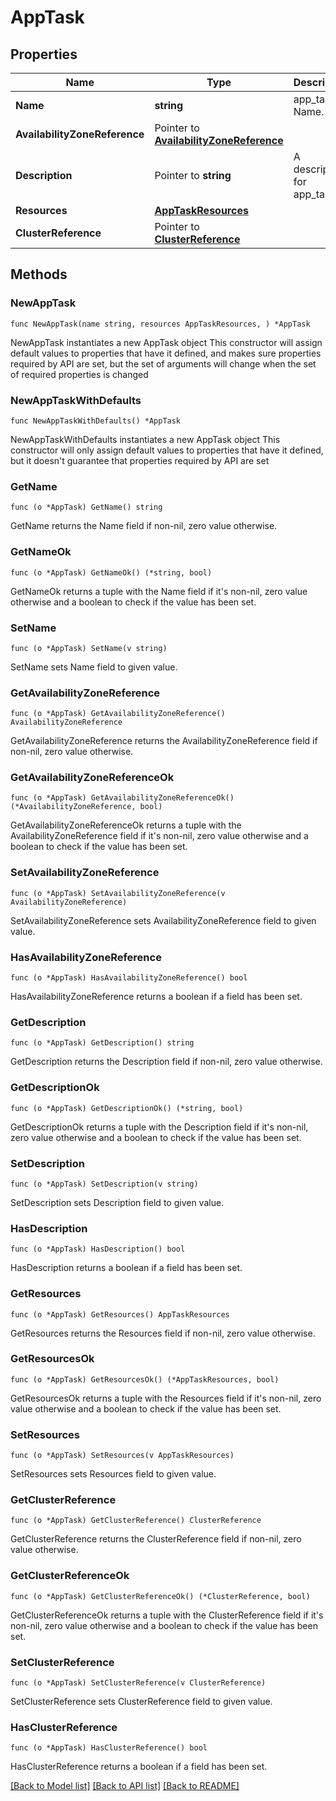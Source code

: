 # AppTask

## Properties

Name | Type | Description | Notes
------------ | ------------- | ------------- | -------------
**Name** | **string** | app_task Name. | 
**AvailabilityZoneReference** | Pointer to [**AvailabilityZoneReference**](AvailabilityZoneReference.md) |  | [optional] 
**Description** | Pointer to **string** | A description for app_task. | [optional] 
**Resources** | [**AppTaskResources**](AppTaskResources.md) |  | 
**ClusterReference** | Pointer to [**ClusterReference**](ClusterReference.md) |  | [optional] 

## Methods

### NewAppTask

`func NewAppTask(name string, resources AppTaskResources, ) *AppTask`

NewAppTask instantiates a new AppTask object
This constructor will assign default values to properties that have it defined,
and makes sure properties required by API are set, but the set of arguments
will change when the set of required properties is changed

### NewAppTaskWithDefaults

`func NewAppTaskWithDefaults() *AppTask`

NewAppTaskWithDefaults instantiates a new AppTask object
This constructor will only assign default values to properties that have it defined,
but it doesn't guarantee that properties required by API are set

### GetName

`func (o *AppTask) GetName() string`

GetName returns the Name field if non-nil, zero value otherwise.

### GetNameOk

`func (o *AppTask) GetNameOk() (*string, bool)`

GetNameOk returns a tuple with the Name field if it's non-nil, zero value otherwise
and a boolean to check if the value has been set.

### SetName

`func (o *AppTask) SetName(v string)`

SetName sets Name field to given value.


### GetAvailabilityZoneReference

`func (o *AppTask) GetAvailabilityZoneReference() AvailabilityZoneReference`

GetAvailabilityZoneReference returns the AvailabilityZoneReference field if non-nil, zero value otherwise.

### GetAvailabilityZoneReferenceOk

`func (o *AppTask) GetAvailabilityZoneReferenceOk() (*AvailabilityZoneReference, bool)`

GetAvailabilityZoneReferenceOk returns a tuple with the AvailabilityZoneReference field if it's non-nil, zero value otherwise
and a boolean to check if the value has been set.

### SetAvailabilityZoneReference

`func (o *AppTask) SetAvailabilityZoneReference(v AvailabilityZoneReference)`

SetAvailabilityZoneReference sets AvailabilityZoneReference field to given value.

### HasAvailabilityZoneReference

`func (o *AppTask) HasAvailabilityZoneReference() bool`

HasAvailabilityZoneReference returns a boolean if a field has been set.

### GetDescription

`func (o *AppTask) GetDescription() string`

GetDescription returns the Description field if non-nil, zero value otherwise.

### GetDescriptionOk

`func (o *AppTask) GetDescriptionOk() (*string, bool)`

GetDescriptionOk returns a tuple with the Description field if it's non-nil, zero value otherwise
and a boolean to check if the value has been set.

### SetDescription

`func (o *AppTask) SetDescription(v string)`

SetDescription sets Description field to given value.

### HasDescription

`func (o *AppTask) HasDescription() bool`

HasDescription returns a boolean if a field has been set.

### GetResources

`func (o *AppTask) GetResources() AppTaskResources`

GetResources returns the Resources field if non-nil, zero value otherwise.

### GetResourcesOk

`func (o *AppTask) GetResourcesOk() (*AppTaskResources, bool)`

GetResourcesOk returns a tuple with the Resources field if it's non-nil, zero value otherwise
and a boolean to check if the value has been set.

### SetResources

`func (o *AppTask) SetResources(v AppTaskResources)`

SetResources sets Resources field to given value.


### GetClusterReference

`func (o *AppTask) GetClusterReference() ClusterReference`

GetClusterReference returns the ClusterReference field if non-nil, zero value otherwise.

### GetClusterReferenceOk

`func (o *AppTask) GetClusterReferenceOk() (*ClusterReference, bool)`

GetClusterReferenceOk returns a tuple with the ClusterReference field if it's non-nil, zero value otherwise
and a boolean to check if the value has been set.

### SetClusterReference

`func (o *AppTask) SetClusterReference(v ClusterReference)`

SetClusterReference sets ClusterReference field to given value.

### HasClusterReference

`func (o *AppTask) HasClusterReference() bool`

HasClusterReference returns a boolean if a field has been set.


[[Back to Model list]](../README.md#documentation-for-models) [[Back to API list]](../README.md#documentation-for-api-endpoints) [[Back to README]](../README.md)


